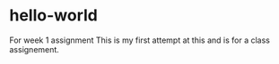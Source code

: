 # hello-world
For week 1 assignment
This is my first attempt at this and is for a class assignement. 
